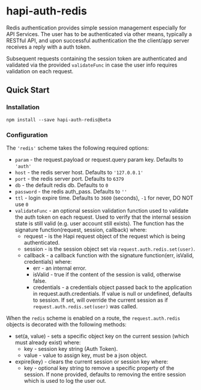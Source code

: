 # hapi-auth-redis

Redis authentication provides simple session management especially for API Services. The user has to be authenticated via other means, typically a RESTful API, and upon successful authentication the the client/app server receives a reply with a auth token.

Subsequent requests containing the session token are authenticated and validated via the provided `validateFunc` in case the user info requires validation on each request.


## Quick Start

### Installation

```
npm install --save hapi-auth-redis@beta
```

### Configuration

The `'redis'` scheme takes the following required options:

* `param` - the request.payload or request.query param key. Defaults to `'auth'`
* `host` - the redis server host. Defaults to `'127.0.0.1'`
* `port` - the redis server port. Defaults to `6379`
* `db` - the default redis db. Defaults to `0`
* `password` - the redis auth_pass. Defaults to `''`
* `ttl` - login expire time. Defaults to `3600` (seconds), `-1` for never, DO NOT use `0`
* `validateFunc` - an optional session validation function used to validate the auth token on each request. Used to verify that the internal session state is still valid (e.g. user account still exists). The function has the signature function(request, session, callback) where:
  * request - is the Hapi request object of the request which is being authenticated.
  * session - is the session object set via `request.auth.redis.set(user)`.
  * callback - a callback function with the signature function(err, isValid, credentials) where:
    * err - an internal error.
    * isValid - true if the content of the session is valid, otherwise false.
    * credentials - a credentials object passed back to the application in request.auth.credentials. If value is null or undefined, defaults to session. If set, will override the current session as if `request.auth.redis.set(user)` was called.

When the `redis` scheme is enabled on a route, the `request.auth.redis` objects is decorated with the following methods:

* set(a, value) - sets a specific object key on the current session (which must already exist) where:
  * key - session key string (Auth Token).
  * value - value to assign key, must be a json object.
* expire(key) - clears the current session or session key where:
  * key - optional key string to remove a specific property of the session. If none provided, defaults to removing the entire session which is used to log the user out.

